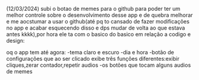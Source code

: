 (12/03/2024)
subi o botao de memes para o github para poder ter um melhor controle sobre o desenvolvimento desse app e de quebra melhorar e me aocstumar a usar o github(até pq to cansado de fazer 
modificações no app e acabar esquecendo disso e dps mudar de volta ao que estava antes kkkk),por hora ele ta com o basico do basico em relação a codigo e design:

oq o app tem até agora:
-tema claro e escuro
-dia e hora
-botão de configurações que ao ser clicado exibe três funções diferentes:exibir cliques,zerar contador,repetir audios
-os botões que tocam alguns audios de memes
